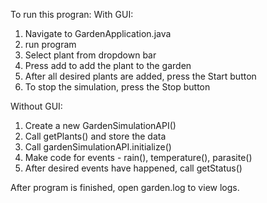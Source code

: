 To run this progran:
With GUI:
  1. Navigate to GardenApplication.java
  2. run program
  3. Select plant from dropdown bar
  4. Press add to add the plant to the garden
  5. After all desired plants are added, press the Start button
  6. To stop the simulation, press the Stop button

Without GUI:
  1. Create a new GardenSimulationAPI()
  2. Call getPlants() and store the data
  3. Call gardenSimulationAPI.initialize()
  4. Make code for events - rain(), temperature(), parasite()
  5. After desired events have happened, call getStatus()

After program is finished, open garden.log to view logs.
